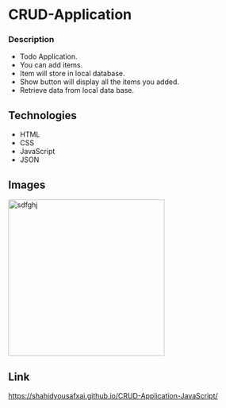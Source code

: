 # CRUD-Application

### Description
* Todo Application.
* You can add items.
* Item will store in local database.
* Show button will display all the items you added.
* Retrieve data from local data base.

## Technologies
* HTML
* CSS
* JavaScript
* JSON

## Images

<img width="315" alt="sdfghj" src="https://user-images.githubusercontent.com/66951416/139555624-fd515cc0-7a05-43ee-8ade-a7fb86d1f69a.PNG">


## Link

https://shahidyousafxai.github.io/CRUD-Application-JavaScript/
